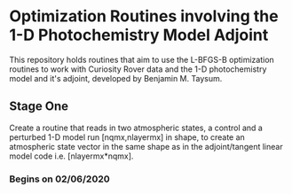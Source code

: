 # Optimization Routines involving the 1-D Photochemistry Model Adjoint

This repository holds routines that aim to use the L-BFGS-B optimization routines
to work with Curiosity Rover data and the 1-D photochemistry model and it's 
adjoint, developed by Benjamin M. Taysum.

## Stage One

Create a routine that reads in two atmospheric states, a control and a 
perturbed 1-D model run [nqmx,nlayermx] in shape, to create an atmospheric state
vector in the same shape as in the adjoint/tangent linear model code i.e.
[nlayermx*nqmx]. 

### Begins on 02/06/2020
